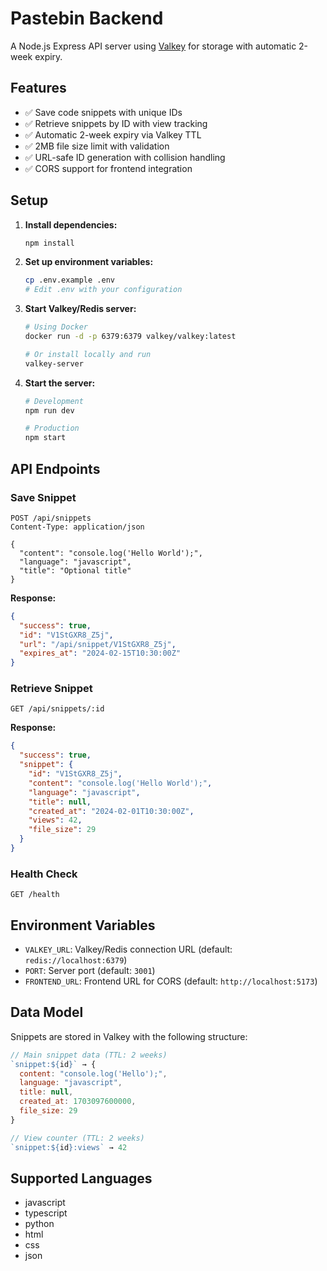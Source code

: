 # Pastebin Backend

A Node.js Express API server using [Valkey](https://valkey.io/) for storage with automatic 2-week expiry.

## Features

- ✅ Save code snippets with unique IDs
- ✅ Retrieve snippets by ID with view tracking
- ✅ Automatic 2-week expiry via Valkey TTL
- ✅ 2MB file size limit with validation
- ✅ URL-safe ID generation with collision handling
- ✅ CORS support for frontend integration

## Setup

1. **Install dependencies:**

   ```bash
   npm install
   ```

2. **Set up environment variables:**

   ```bash
   cp .env.example .env
   # Edit .env with your configuration
   ```

3. **Start Valkey/Redis server:**

   ```bash
   # Using Docker
   docker run -d -p 6379:6379 valkey/valkey:latest

   # Or install locally and run
   valkey-server
   ```

4. **Start the server:**

   ```bash
   # Development
   npm run dev

   # Production
   npm start
   ```

## API Endpoints

### Save Snippet

```http
POST /api/snippets
Content-Type: application/json

{
  "content": "console.log('Hello World');",
  "language": "javascript",
  "title": "Optional title"
}
```

**Response:**

```json
{
  "success": true,
  "id": "V1StGXR8_Z5j",
  "url": "/api/snippet/V1StGXR8_Z5j",
  "expires_at": "2024-02-15T10:30:00Z"
}
```

### Retrieve Snippet

```http
GET /api/snippets/:id
```

**Response:**

```json
{
  "success": true,
  "snippet": {
    "id": "V1StGXR8_Z5j",
    "content": "console.log('Hello World');",
    "language": "javascript",
    "title": null,
    "created_at": "2024-02-01T10:30:00Z",
    "views": 42,
    "file_size": 29
  }
}
```

### Health Check

```http
GET /health
```

## Environment Variables

- `VALKEY_URL`: Valkey/Redis connection URL (default: `redis://localhost:6379`)
- `PORT`: Server port (default: `3001`)
- `FRONTEND_URL`: Frontend URL for CORS (default: `http://localhost:5173`)

## Data Model

Snippets are stored in Valkey with the following structure:

```javascript
// Main snippet data (TTL: 2 weeks)
`snippet:${id}` → {
  content: "console.log('Hello');",
  language: "javascript",
  title: null,
  created_at: 1703097600000,
  file_size: 29
}

// View counter (TTL: 2 weeks)
`snippet:${id}:views` → 42
```

## Supported Languages

- javascript
- typescript
- python
- html
- css
- json
